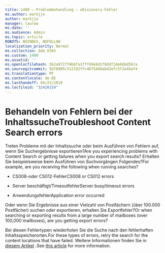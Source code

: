 ```yaml
---
title: 1490 – Problembehandlung – eDiscovery-Fehler
ms.author: markjjo
author: markjjo
manager: lauraw
ms.date: ''
ms.audience: Admin
ms.topic: article
ROBOTS: NOINDEX, NOFOLLOW
localization_priority: Normal
ms.collection: Adm_O365
ms.custom: 1490
ms.assetid: ''
ms.openlocfilehash: 562a9727f4b6fa1fff49e8d1f8ddf1de6bbd5b7a
ms.sourcegitcommit: 9d78905c512192ffc4675468abd2efc5f2e4baf4
ms.translationtype: MT
ms.contentlocale: de-DE
ms.lasthandoff: 04/23/2019
ms.locfileid: "32420159"
---
```

# <a name="troubleshoot-content-search-errors"></a><span data-ttu-id="0d086-102">Behandeln von Fehlern bei der Inhaltssuche</span><span class="sxs-lookup"><span data-stu-id="0d086-102">Troubleshoot Content Search errors</span></span>

<span data-ttu-id="0d086-103">Treten Probleme mit der Inhaltssuche oder beim Ausführen von Fehlern auf, wenn Sie Suchergebnisse exportieren?</span><span class="sxs-lookup"><span data-stu-id="0d086-103">Are you experiencing problems with Content Search or getting failures when you export search results?</span></span>
<span data-ttu-id="0d086-104">Erhalten Sie beispielsweise beim Ausführen von Suchvorgängen Folgendes?</span><span class="sxs-lookup"><span data-stu-id="0d086-104">For example, are you receiving the following when running searches?</span></span>

- <span data-ttu-id="0d086-105">CS008-oder CS012-Fehler</span><span class="sxs-lookup"><span data-stu-id="0d086-105">CS008 or CS012 errors</span></span>

- <span data-ttu-id="0d086-106">Server beschäftigt/Timeoutfehler</span><span class="sxs-lookup"><span data-stu-id="0d086-106">Server busy/timeout errors</span></span>

- <span data-ttu-id="0d086-107">Anwendungsfehler</span><span class="sxs-lookup"><span data-stu-id="0d086-107">Application error occurred</span></span>

<span data-ttu-id="0d086-108">Oder wenn Sie Ergebnisse aus einer Vielzahl von Postfächern (über 100.000 Postfächer) suchen oder exportieren, erhalten Sie Exportfehler?</span><span class="sxs-lookup"><span data-stu-id="0d086-108">Or when searching or exporting results from a large number of mailboxes (over 100,000 mailboxes), are you getting export errors?</span></span>

<span data-ttu-id="0d086-109">Bei diesen Fehlertypen wiederholen Sie die Suche nach den fehlerhaften Inhaltsspeicherorten.</span><span class="sxs-lookup"><span data-stu-id="0d086-109">For these types of errors, retry the search for the content locations that have failed.</span></span> <span data-ttu-id="0d086-110">Weitere Informationen finden Sie in [diesem Artikel](https://docs.microsoft.com/office365/securitycompliance/retry-failed-content-search) .</span><span class="sxs-lookup"><span data-stu-id="0d086-110">See  [this article](https://docs.microsoft.com/office365/securitycompliance/retry-failed-content-search) for more information.</span></span>
